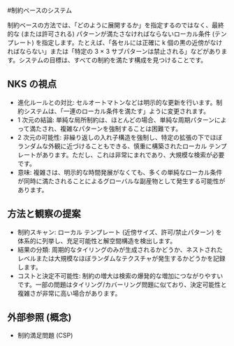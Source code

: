 #制約ベースのシステム

制約ベースの方法では、「どのように展開するか」を指定するのではなく、最終的な (または許可される) パターンが満たさなければならないローカル条件 (テンプレート) を指定します。たとえば、「各セルには正確に k 個の黒の近傍がなければならない」または「特定の 3 × 3 サブパターンは禁止される」などがあります。システムの目標は、すべての制約を満たす構成を見つけることです。

## NKS の視点
- 進化ルールとの対比: セルオートマトンなどは明示的な更新を行います。制約システムは、「一連のローカル条件を満たす」ように変更されます。
- 1 次元の結論: 単純な局所制約は、ほとんどの場合、単純な周期パターンによって満たされ、複雑なパターンを強制することは困難です。
- 2 次元の可能性: 非繰り返しの入れ子構造を強制し、特定の拡張の下でほぼランダムな外観に近づけることもできる、慎重に構築されたローカル テンプレートがあります。ただし、これは非常にまれであり、大規模な検索が必要です。
- 意味: 複雑さは、明示的な時間発展がなくても、多くの単純なローカル条件が同時に満たされることによるグローバルな副産物として発生する可能性があります。

## 方法と観察の提案
- 制約スキャン: ローカル テンプレート (近傍サイズ、許可/禁止パターン) を体系的に列挙し、充足可能性と解空間構造を検出します。
- 結果の分類: 周期的なタイリングのみが生成されるかどうか、ネストされたレベルまたは大規模なほぼランダムなテクスチャが発生するかどうかを記録します。
- コストと決定不可能性: 制約の増大は検索の爆発的な増加につながりやすいです。一部の問題はタイリング/カバーリング問題に似ており、決定可能性と複雑さが非常に高い場合があります。

## 外部参照 (概念)
- 制約満足問題 (CSP)